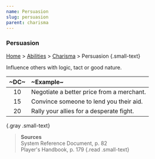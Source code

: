 ```yaml
---
name: Persuasion
slug: persuasion
parent: charisma
---
```

### Persuasion
[Home](dm-operations-center) > [Abilities](abilities) > [Charisma](charisma) > Persuasion {.small-text}

Influence others with logic, tact or good nature.

| ~DC~ | ~Example~ |
|:----:|:----------|
|  10  | Negotiate a better price from a merchant.  |
|  15  | Convince someone to lend you their aid. |
|  20  | Rally your allies for a desperate fight. |
{.gray .small-text}

> **Sources** <br/>
> System Reference Document, p. 82<br/>
> Player's Handbook, p. 179
{.read .small-text}


